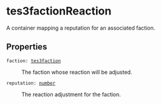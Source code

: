 # tes3factionReaction

A container mapping a reputation for an associated faction.

## Properties

<dl class="describe">
<dt><code class="descname">faction: <a href="https://mwse.readthedocs.io/en/latest/lua/type/tes3faction.html">tes3faction</a></code></dt>
<dd>

The faction whose reaction will be adjusted.

</dd>
<dt><code class="descname">reputation: <a href="https://mwse.readthedocs.io/en/latest/lua/type/number.html">number</a></code></dt>
<dd>

The reaction adjustment for the faction.

</dd>
</dl>
